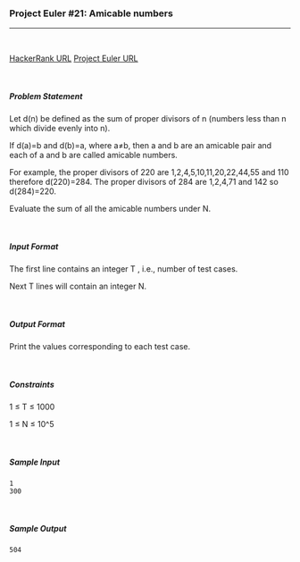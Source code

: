 ### Project Euler #21: Amicable numbers
___

<br>

[HackerRank URL](https://www.hackerrank.com/contests/projecteuler/challenges/euler021)     [Project Euler URL](https://projecteuler.net/problem=21)

<br>

##### Problem Statement

Let d(n) be defined as the sum of proper divisors of n (numbers less than n which divide evenly into n). 


If d(a)=b and d(b)=a, where a≠b, then a and b are an amicable pair and each of a and b are called amicable numbers.


For example, the proper divisors of 220 are 1,2,4,5,10,11,20,22,44,55 and 110 therefore d(220)=284. The proper divisors of 284 are 1,2,4,71 and 142 so d(284)=220.


Evaluate the sum of all the amicable numbers under N.

<br>

##### Input Format 

The first line contains an integer T , i.e., number of test cases. 

Next T lines will contain an integer N.

<br>

##### Output Format 

Print the values corresponding to each test case.

<br>

##### Constraints 

1 ≤ T ≤ 1000 

1 ≤ N ≤ 10^5

<br>

##### Sample Input

```
1
300
```

<br>

##### Sample Output

```
504
```  
